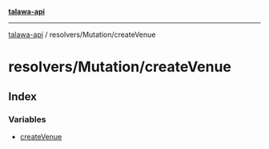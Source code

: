 [**talawa-api**](../../../README.md)

***

[talawa-api](../../../modules.md) / resolvers/Mutation/createVenue

# resolvers/Mutation/createVenue

## Index

### Variables

- [createVenue](variables/createVenue.md)
